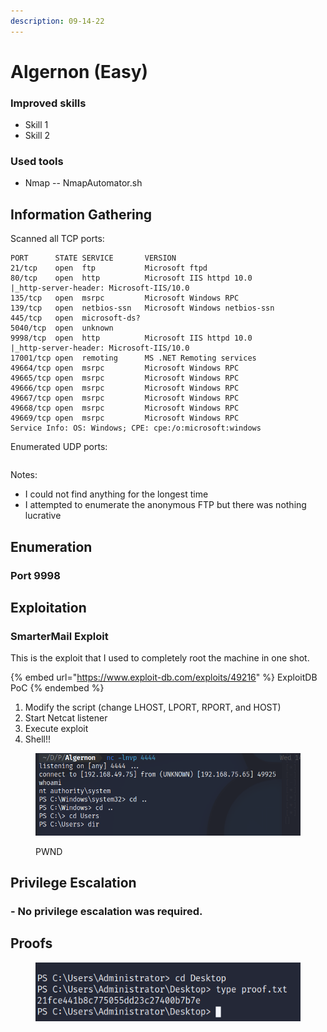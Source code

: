 ```yaml
---
description: 09-14-22
---
```


# Algernon (Easy)

### Improved skills

* Skill 1
* Skill 2

### Used tools

* Nmap -- NmapAutomator.sh

## Information Gathering

Scanned all TCP ports:

```
PORT      STATE SERVICE       VERSION
21/tcp    open  ftp           Microsoft ftpd
80/tcp    open  http          Microsoft IIS httpd 10.0
|_http-server-header: Microsoft-IIS/10.0
135/tcp   open  msrpc         Microsoft Windows RPC
139/tcp   open  netbios-ssn   Microsoft Windows netbios-ssn
445/tcp   open  microsoft-ds?
5040/tcp  open  unknown
9998/tcp  open  http          Microsoft IIS httpd 10.0
|_http-server-header: Microsoft-IIS/10.0
17001/tcp open  remoting      MS .NET Remoting services
49664/tcp open  msrpc         Microsoft Windows RPC
49665/tcp open  msrpc         Microsoft Windows RPC
49666/tcp open  msrpc         Microsoft Windows RPC
49667/tcp open  msrpc         Microsoft Windows RPC
49668/tcp open  msrpc         Microsoft Windows RPC
49669/tcp open  msrpc         Microsoft Windows RPC
Service Info: OS: Windows; CPE: cpe:/o:microsoft:windows
```

Enumerated UDP ports:

```
```

Notes:

* I could not find anything for the longest time
* I attempted to enumerate the anonymous FTP but there was nothing lucrative

## Enumeration

### Port 9998

## Exploitation

### SmarterMail Exploit&#x20;

This is the exploit that I used to completely root the machine in one shot.

{% embed url="https://www.exploit-db.com/exploits/49216" %}
ExploitDB PoC
{% endembed %}

1. Modify the script (change LHOST, LPORT, RPORT, and HOST)
2. Start Netcat listener
3. Execute exploit
4. Shell!!

<figure><img src="../../../.gitbook/assets/image.png" alt=""><figcaption><p>PWND</p></figcaption></figure>

## Privilege Escalation

### - No privilege escalation was required.

## Proofs

<figure><img src="../../../.gitbook/assets/image (10).png" alt=""><figcaption></figcaption></figure>
